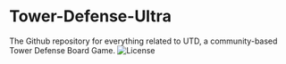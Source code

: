 # Tower-Defense-Ultra
The Github repository for everything related to UTD, a community-based Tower Defense Board Game.
![License](https://mirrors.creativecommons.org/presskit/buttons/88x31/png/cc-zero.png)
